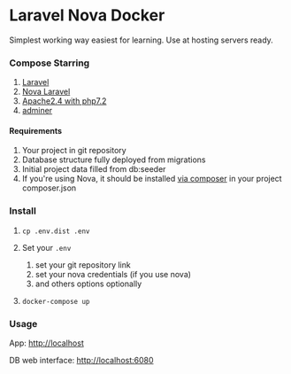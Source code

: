 # Laravel Nova Docker
Simplest working way easiest for learning. Use at hosting servers ready.

### Compose Starring
1. [Laravel](https://laravel.com/)
2. [Nova Laravel](https://nova.laravel.com/)
3. [Apache2.4 with php7.2](https://github.com/docker-library/php/blob/c77c579341cfbfee90e669535ea3057679a1005b/7.2/stretch/apache/Dockerfile)
4. [adminer](https://hub.docker.com/_/adminer/)

#### Requirements
1. Your project in git repository
2. Database structure fully deployed from migrations
3. Initial project data filled from db:seeder
4. If you're using Nova, it should be installed
[via composer](https://nova.laravel.com/docs/1.0/installation.html#installing-nova-via-composer)
in your project composer.json

### Install
1. `cp .env.dist .env`

2. Set your `.env`
    1. set your git repository link
    2. set your nova credentials (if you use nova)
    3. and others options optionally

3. `docker-compose up`

### Usage

App: [http://localhost](http://localhost)

DB web interface: [http://localhost:6080](http://localhost:6080)
